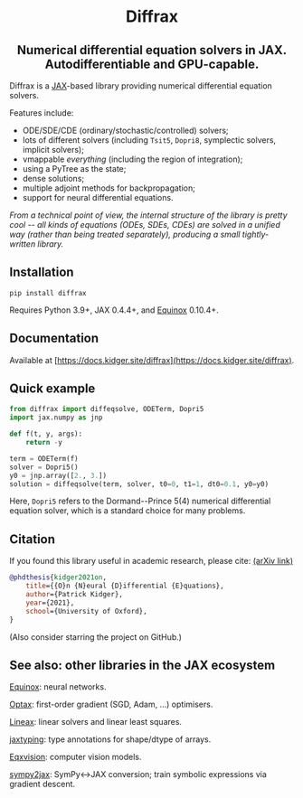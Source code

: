 <h1 align='center'>Diffrax</h1>
<h2 align='center'>Numerical differential equation solvers in JAX. Autodifferentiable and GPU-capable.</h2>

Diffrax is a [JAX](https://github.com/google/jax)-based library providing numerical differential equation solvers.

Features include:

- ODE/SDE/CDE (ordinary/stochastic/controlled) solvers;
- lots of different solvers (including `Tsit5`, `Dopri8`, symplectic solvers, implicit solvers);
- vmappable _everything_ (including the region of integration);
- using a PyTree as the state;
- dense solutions;
- multiple adjoint methods for backpropagation;
- support for neural differential equations.

_From a technical point of view, the internal structure of the library is pretty cool -- all kinds of equations (ODEs, SDEs, CDEs) are solved in a unified way (rather than being treated separately), producing a small tightly-written library._

## Installation

```
pip install diffrax
```

Requires Python 3.9+, JAX 0.4.4+, and [Equinox](https://github.com/patrick-kidger/equinox) 0.10.4+.

## Documentation

Available at [https://docs.kidger.site/diffrax](https://docs.kidger.site/diffrax).

## Quick example

```python
from diffrax import diffeqsolve, ODETerm, Dopri5
import jax.numpy as jnp

def f(t, y, args):
    return -y

term = ODETerm(f)
solver = Dopri5()
y0 = jnp.array([2., 3.])
solution = diffeqsolve(term, solver, t0=0, t1=1, dt0=0.1, y0=y0)
```

Here, `Dopri5` refers to the Dormand--Prince 5(4) numerical differential equation solver, which is a standard choice for many problems.

## Citation

If you found this library useful in academic research, please cite: [(arXiv link)](https://arxiv.org/abs/2202.02435)

```bibtex
@phdthesis{kidger2021on,
    title={{O}n {N}eural {D}ifferential {E}quations},
    author={Patrick Kidger},
    year={2021},
    school={University of Oxford},
}
```

(Also consider starring the project on GitHub.)

## See also: other libraries in the JAX ecosystem

[Equinox](https://github.com/patrick-kidger/equinox): neural networks.

[Optax](https://github.com/deepmind/optax): first-order gradient (SGD, Adam, ...) optimisers.

[Lineax](https://github.com/google/lineax): linear solvers and linear least squares.

[jaxtyping](https://github.com/google/jaxtyping): type annotations for shape/dtype of arrays.

[Eqxvision](https://github.com/paganpasta/eqxvision): computer vision models.

[sympy2jax](https://github.com/google/sympy2jax): SymPy<->JAX conversion; train symbolic expressions via gradient descent.
